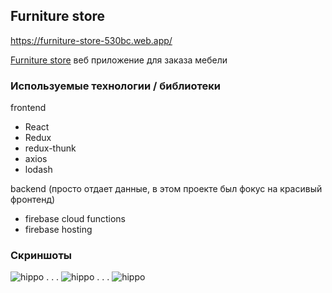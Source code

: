 ## Furniture store
https://furniture-store-530bc.web.app/

[Furniture store](https://furniture-store-530bc.web.app/) веб приложение для заказа мебели   


### Используемые технологии / библиотеки
frontend
- React
- Redux
- redux-thunk
- axios
- lodash

backend (просто отдает данные, в этом проекте был фокус на красивый фронтенд)
- firebase cloud functions
- firebase hosting

### Скриншоты
![hippo](https://i.imgur.com/lXtqurL.png)  .  .  .  ![hippo](https://i.imgur.com/FbKUfAG.png)  .  .  .  ![hippo](https://i.imgur.com/2NUYa2z.png)
